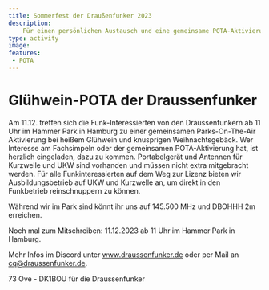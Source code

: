 ```yaml
---
title: Sommerfest der Draußenfunker 2023
description:
    Für einen persönlichen Austausch und eine gemeinsame POTA-Aktivierung haben sich die Draussenfunker in Hamburg zum Sommerfest getroffen.
type: activity
image:
features:
 - POTA
---
```

# Glühwein-POTA der Draussenfunker

Am 11.12. treffen sich die Funk-Interessierten von den Draussenfunkern ab 11 Uhr im Hammer Park in Hamburg zu einer gemeinsamen Parks-On-The-Air Aktivierung bei heißem Glühwein und knusprigen Weihnachtsgebäck.
Wer Interesse am Fachsimpeln oder der gemeinsamen POTA-Aktivierung hat, ist herzlich eingeladen, dazu zu kommen. Portabelgerät und Antennen für Kurzwelle und UKW sind vorhanden und müssen nicht extra mitgebracht werden.
Für alle Funkinteressierten auf dem Weg zur Lizenz bieten wir Ausbildungsbetrieb auf UKW und Kurzwelle an, um direkt in den Funkbetrieb reinschnuppern zu können.

Während wir im Park sind könnt ihr uns auf 145.500 MHz und DBOHHH 2m erreichen.

Noch mal zum Mitschreiben: 11.12.2023 ab 11 Uhr im Hammer Park in Hamburg.

Mehr Infos im Discord unter www.draussenfunker.de oder per Mail an cq@draussenfunker.de.

73 Ove - DK1BOU für die Draussenfunker
